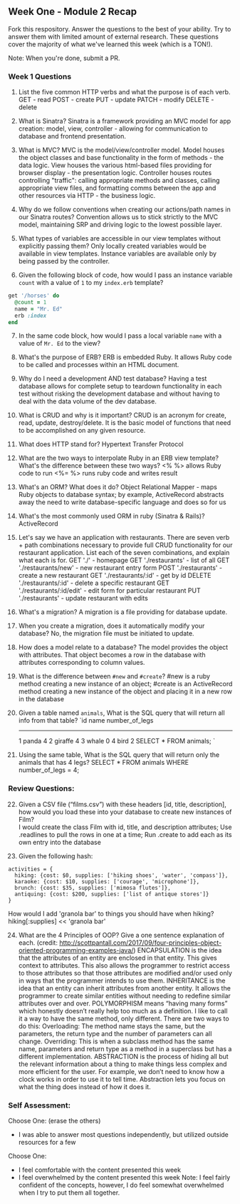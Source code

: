 ## Week One - Module 2 Recap

Fork this respository. Answer the questions to the best of your ability. Try to answer them with limited amount of external research. These questions cover the majority of what we've learned this week (which is a TON!).

Note: When you're done, submit a PR.

### Week 1 Questions

1. List the five common HTTP verbs and what the purpose is of each verb.
  GET - read
  POST - create
  PUT - update
  PATCH - modify
  DELETE - delete 
  

2. What is Sinatra?
  Sinatra is a framework providing an MVC model for app creation: model, view, controller - allowing for communication to database and frontend presentation.

3. What is MVC?
  MVC is the model/view/controller model.  Model houses the object classes and base functionality in the form of methods - the data logic.  View houses the various html-based files providing for browser display - the presentation logic.  Controller houses routes controlling "traffic": calling appropriate methods and classes, calling appropriate view files, and formatting comms between the app and other resources via HTTP - the business logic.

4. Why do we follow conventions when creating our actions/path names in our Sinatra routes?
  Convention allows us to stick strictly to the MVC model, maintaining SRP and driving logic to the lowest possible layer.

5. What types of variables are accessible in our view templates without explicitly passing them?
  Only locally created variables would be available in view templates.  Instance variables are available only by being passed by the controller.

6. Given the following block of code, how would I pass an instance variable `count` with a value of `1` to my `index.erb` template?

  ```ruby
  get '/horses' do
    @count = 1
    name = "Mr. Ed"
    erb :index
  end
  ```

7. In the same code block, how would I pass a local variable `name` with a value of `Mr. Ed` to the view?

8. What's the purpose of ERB?
  ERB is embedded Ruby.  It allows Ruby code to be called and processes within an HTML document.

9. Why do I need a development AND test database?
  Having a test database allows for complete setup to teardown functionality in each test without risking the development database and without having to deal with the data volume of the dev database.

10. What is CRUD and why is it important?
  CRUD is an acronym for create, read, update, destroy/delete.  It is the basic model of functions that need to be accomplished on any given resource.

11. What does HTTP stand for?
  Hypertext Transfer Protocol

12. What are the two ways to interpolate Ruby in an ERB view template? What's the difference between these two ways?
  <% %> allows Ruby code to run 
  <%= %> runs ruby code and writes result

13. What's an ORM? What does it do?
  Object Relational Mapper - maps Ruby objects to database syntax; by example, ActiveRecord abstracts away the need to write database-specific language and does so for us

14. What's the most commonly used ORM in ruby (Sinatra & Rails)?
  ActiveRecord

15. Let's say we have an application with restaurants. There are seven verb + path combinations necessary to provide full CRUD functionality for our restaurant application. List each of the seven combinations, and explain what each is for.
 GET './' - homepage
 GET './restaurants' - list of all 
 GET './restaurants/new' - new restaurant entry form 
 POST './restaurants' - create a new restaurant 
 GET './restaurants/:id' - get by id 
 DELETE './restaurants/:id' - delete a specific restaurant 
 GET './restaurants/:id/edit' - edit form for particular restaurant
 PUT './restaurants' - update restaurant with edits
 

16. What's a migration?
  A migration is a file providing for database update.

17. When you create a migration, does it automatically modify your database?
  No, the migration file must be initiated to update.

18. How does a model relate to a database?
  The model provides the object with attributes.  That object becomes a row in the database with attributes corresponding to column values.

19. What is the difference between `#new` and `#create`?
  #new is a ruby method creating a new instance of an object; #create is an ActiveRecord method creating a new instance of the object and placing it in a new row in the database

20. Given a table named `animals`, What is the SQL query that will return all info from that table?
    `id     name        number_of_legs
    -----   ------      --------------
      1     panda       4
      2     giraffe     4
      3     whale       0
      4     bird        2
  SELECT * FROM animals;  `

21. Using the same table, What is the SQL query that will return only the animals that has 4 legs?
  SELECT * FROM animals WHERE number_of_legs = 4;


### Review Questions:  
22. Given a CSV file (“films.csv”) with these headers [id, title, description], how would you load these into your database to create new instances of Film?  
  I would create the class Film with id, title, and description attributes;
  Use .readlines to pull the rows in one at a time;
  Run .create to add each as its own entry into the database

23. Given the following hash:
```
activities = {
  hiking: {cost: $0, supplies: ['hiking shoes', 'water', 'compass']},
  karaoke: {cost: $10, supplies: ['courage', 'microphone']},
  brunch: {cost: $35, supplies: ['mimosa flutes']},
  antiquing: {cost: $200, supplies: ['list of antique stores']}
}
```
How would I add 'granola bar' to things you should have when hiking?
  hiking[:supplies] << 'granola bar'

24. What are the 4 Principles of OOP? Give a one sentence explanation of each.
  (credit: http://scottpantall.com/2017/09/four-principles-object-oriented-programming-examples-java/)
  ENCAPSULATION is the idea that the attributes of an entity are enclosed in that entity. This gives context to attributes. This also allows the programmer to restrict access to those attributes so that those attributes are modified and/or used only in ways that the programmer intends to use them.
  INHERITANCE is the idea that an entity can inherit attributes from another entity. It allows the programmer to create similar entities without needing to redefine similar attributes over and over.
  POLYMORPHISM means “having many forms” which honestly doesn’t really help too much as a definition.  I like to call it a way to have the same method, only different. There are two ways to do this:
    Overloading: The method name stays the same, but the parameters, the return type and the number of parameters can all change.
    Overriding: This is when a subclass method has the same name, parameters and return type as a method in a superclass but has a different implementation.
  ABSTRACTION is the process of hiding all but the relevant information about a thing to make things less complex and more efficient for the user. For example, we don’t need to know how a clock works in order to use it to tell time. Abstraction lets you focus on what the thing does instead of how it does it.

### Self Assessment:
Choose One: (erase the others)
* I was able to answer most questions independently, but utilized outside resources for a few

Choose One:
* I feel comfortable with the content presented this week
* I feel overwhelmed by the content presented this week
Note: I feel fairly confident of the concepts, however, I do feel somewhat overwhelmed when I try to put them all together.
